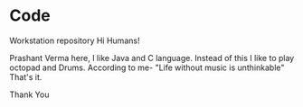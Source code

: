 # Code
Workstation repository
Hi Humans!

Prashant Verma here, I like Java and C language. Instead of this I like to play octopad and Drums. According to me- "Life without music is unthinkable"
That's it.

Thank You


